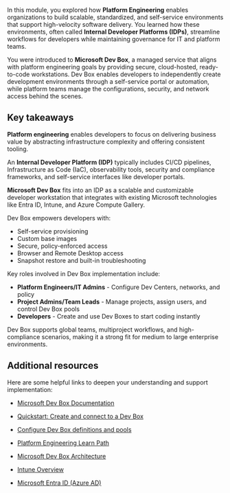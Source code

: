 
In this module, you explored how **Platform Engineering** enables organizations to build scalable, standardized, and self-service environments that support high-velocity software delivery. You learned how these environments, often called **Internal Developer Platforms (IDPs)**, streamline workflows for developers while maintaining governance for IT and platform teams.

You were introduced to **Microsoft Dev Box**, a managed service that aligns with platform engineering goals by providing secure, cloud-hosted, ready-to-code workstations. Dev Box enables developers to independently create development environments through a self-service portal or automation, while platform teams manage the configurations, security, and network access behind the scenes.

## Key takeaways

**Platform engineering** enables developers to focus on delivering business value by abstracting infrastructure complexity and offering consistent tooling.

An **Internal Developer Platform (IDP)** typically includes CI/CD pipelines, Infrastructure as Code (IaC), observability tools, security and compliance frameworks, and self-service interfaces like developer portals.

**Microsoft Dev Box** fits into an IDP as a scalable and customizable developer workstation that integrates with existing Microsoft technologies like Entra ID, Intune, and Azure Compute Gallery.

Dev Box empowers developers with:

- Self-service provisioning
- Custom base images
- Secure, policy-enforced access
- Browser and Remote Desktop access
- Snapshot restore and built-in troubleshooting

Key roles involved in Dev Box implementation include:

- **Platform Engineers/IT Admins** - Configure Dev Centers, networks, and policy
- **Project Admins/Team Leads** - Manage projects, assign users, and control Dev Box pools
- **Developers** - Create and use Dev Boxes to start coding instantly

Dev Box supports global teams, multiproject workflows, and high-compliance scenarios, making it a strong fit for medium to large enterprise environments.

## Additional resources

Here are some helpful links to deepen your understanding and support implementation:

- [Microsoft Dev Box Documentation](/azure/dev-box/)

- [Quickstart: Create and connect to a Dev Box](/azure/dev-box/quickstart-create-dev-box)

- [Configure Dev Box definitions and pools](/azure/dev-box/how-to-manage-dev-box-pools)

- [Platform Engineering Learn Path](/training/paths/designing-implementing-platform-engineering/)

- [Microsoft Dev Box Architecture](/azure/dev-box/concept-dev-box-architecture)

- [Intune Overview](/mem/intune/fundamentals/what-is-intune)

- [Microsoft Entra ID (Azure AD)](/azure/active-directory/fundamentals/active-directory-whatis)
